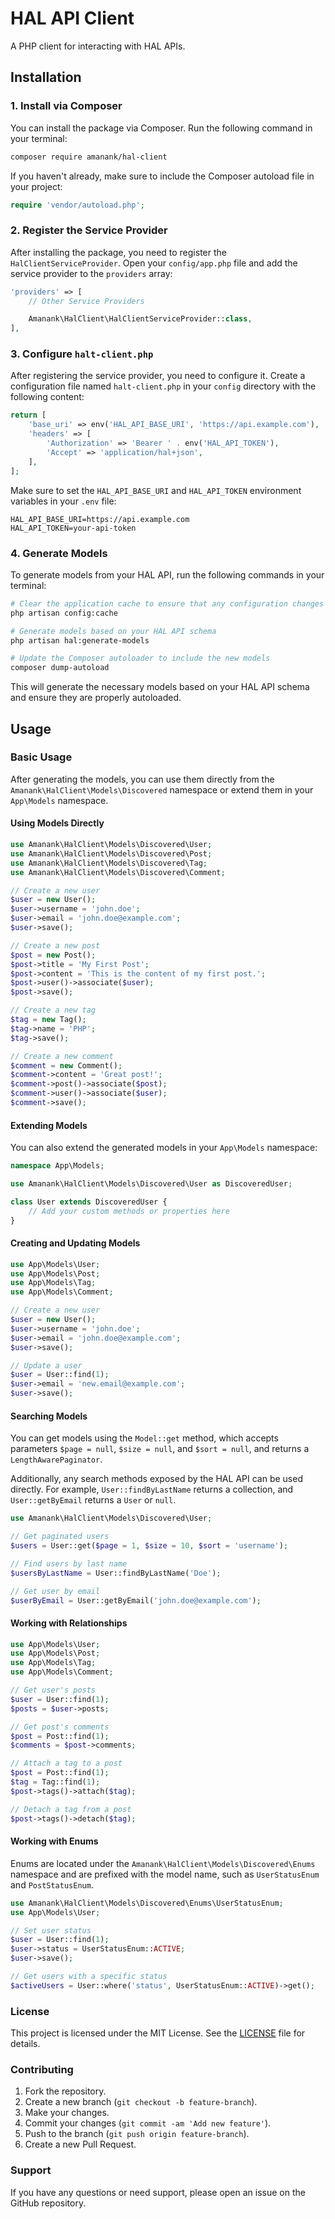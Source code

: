 # HAL API Client
A PHP client for interacting with HAL APIs.

## Installation

### 1. Install via Composer

You can install the package via Composer. Run the following command in your terminal:

```bash
composer require amanank/hal-client
```

If you haven't already, make sure to include the Composer autoload file in your project:

```php
require 'vendor/autoload.php';
```

### 2. Register the Service Provider

After installing the package, you need to register the `HalClientServiceProvider`. Open your `config/app.php` file and add the service provider to the `providers` array:

```php
'providers' => [
    // Other Service Providers

    Amanank\HalClient\HalClientServiceProvider::class,
],
```

### 3. Configure `halt-client.php`

After registering the service provider, you need to configure it. Create a configuration file named `halt-client.php` in your `config` directory with the following content:

```php
return [
    'base_uri' => env('HAL_API_BASE_URI', 'https://api.example.com'),
    'headers' => [
        'Authorization' => 'Bearer ' . env('HAL_API_TOKEN'),
        'Accept' => 'application/hal+json',
    ],
];
```

Make sure to set the `HAL_API_BASE_URI` and `HAL_API_TOKEN` environment variables in your `.env` file:

```env
HAL_API_BASE_URI=https://api.example.com
HAL_API_TOKEN=your-api-token
```

### 4. Generate Models

To generate models from your HAL API, run the following commands in your terminal:

```bash
# Clear the application cache to ensure that any configuration changes are properly loaded
php artisan config:cache

# Generate models based on your HAL API schema
php artisan hal:generate-models

# Update the Composer autoloader to include the new models
composer dump-autoload
```

This will generate the necessary models based on your HAL API schema and ensure they are properly autoloaded.

## Usage

### Basic Usage

After generating the models, you can use them directly from the `Amanank\HalClient\Models\Discovered` namespace or extend them in your `App\Models` namespace.

#### Using Models Directly

```php
use Amanank\HalClient\Models\Discovered\User;
use Amanank\HalClient\Models\Discovered\Post;
use Amanank\HalClient\Models\Discovered\Tag;
use Amanank\HalClient\Models\Discovered\Comment;

// Create a new user
$user = new User();
$user->username = 'john.doe';
$user->email = 'john.doe@example.com';
$user->save();

// Create a new post
$post = new Post();
$post->title = 'My First Post';
$post->content = 'This is the content of my first post.';
$post->user()->associate($user);
$post->save();

// Create a new tag
$tag = new Tag();
$tag->name = 'PHP';
$tag->save();

// Create a new comment
$comment = new Comment();
$comment->content = 'Great post!';
$comment->post()->associate($post);
$comment->user()->associate($user);
$comment->save();
```

#### Extending Models

You can also extend the generated models in your `App\Models` namespace:

```php
namespace App\Models;

use Amanank\HalClient\Models\Discovered\User as DiscoveredUser;

class User extends DiscoveredUser {
    // Add your custom methods or properties here
}
```

#### Creating and Updating Models

```php
use App\Models\User;
use App\Models\Post;
use App\Models\Tag;
use App\Models\Comment;

// Create a new user
$user = new User();
$user->username = 'john.doe';
$user->email = 'john.doe@example.com';
$user->save();

// Update a user
$user = User::find(1);
$user->email = 'new.email@example.com';
$user->save();
```

#### Searching Models

You can get models using the `Model::get` method, which accepts parameters `$page = null`, `$size = null`, and `$sort = null`, and returns a `LengthAwarePaginator`.

Additionally, any search methods exposed by the HAL API can be used directly. For example, `User::findByLastName` returns a collection, and `User::getByEmail` returns a `User` or `null`.

```php
use Amanank\HalClient\Models\Discovered\User;

// Get paginated users
$users = User::get($page = 1, $size = 10, $sort = 'username');

// Find users by last name
$usersByLastName = User::findByLastName('Doe');

// Get user by email
$userByEmail = User::getByEmail('john.doe@example.com');
```

#### Working with Relationships

```php
use App\Models\User;
use App\Models\Post;
use App\Models\Tag;
use App\Models\Comment;

// Get user's posts
$user = User::find(1);
$posts = $user->posts;

// Get post's comments
$post = Post::find(1);
$comments = $post->comments;

// Attach a tag to a post
$post = Post::find(1);
$tag = Tag::find(1);
$post->tags()->attach($tag);

// Detach a tag from a post
$post->tags()->detach($tag);
```

#### Working with Enums

Enums are located under the `Amanank\HalClient\Models\Discovered\Enums` namespace and are prefixed with the model name, such as `UserStatusEnum` and `PostStatusEnum`.

```php
use Amanank\HalClient\Models\Discovered\Enums\UserStatusEnum;
use App\Models\User;

// Set user status
$user = User::find(1);
$user->status = UserStatusEnum::ACTIVE;
$user->save();

// Get users with a specific status
$activeUsers = User::where('status', UserStatusEnum::ACTIVE)->get();
```


### License
This project is licensed under the MIT License. See the [LICENSE](LICENSE) file for details.

### Contributing
1. Fork the repository.
2. Create a new branch (`git checkout -b feature-branch`).
3. Make your changes.
4. Commit your changes (`git commit -am 'Add new feature'`).
5. Push to the branch (`git push origin feature-branch`).
6. Create a new Pull Request.

### Support
If you have any questions or need support, please open an issue on the GitHub repository.
